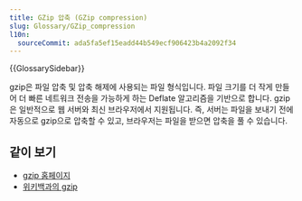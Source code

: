 ```yaml
---
title: GZip 압축 (GZip compression)
slug: Glossary/GZip_compression
l10n:
  sourceCommit: ada5fa5ef15eadd44b549ecf906423b4a2092f34
---
```


{{GlossarySidebar}}

gzip은 파일 압축 및 압축 해제에 사용되는 파일 형식입니다. 파일 크기를 더 작게 만들어 더 빠른 네트워크 전송을 가능하게 하는 Deflate 알고리즘을 기반으로 합니다. gzip은 일반적으로 웹 서버와 최신 브라우저에서 지원됩니다. 즉, 서버는 파일을 보내기 전에 자동으로 gzip으로 압축할 수 있고, 브라우저는 파일을 받으면 압축을 풀 수 있습니다.

## 같이 보기

- [gzip 홈페이지](https://www.gzip.org/)
- [위키백과의 gzip](https://en.wikipedia.org/wiki/Gzip)
